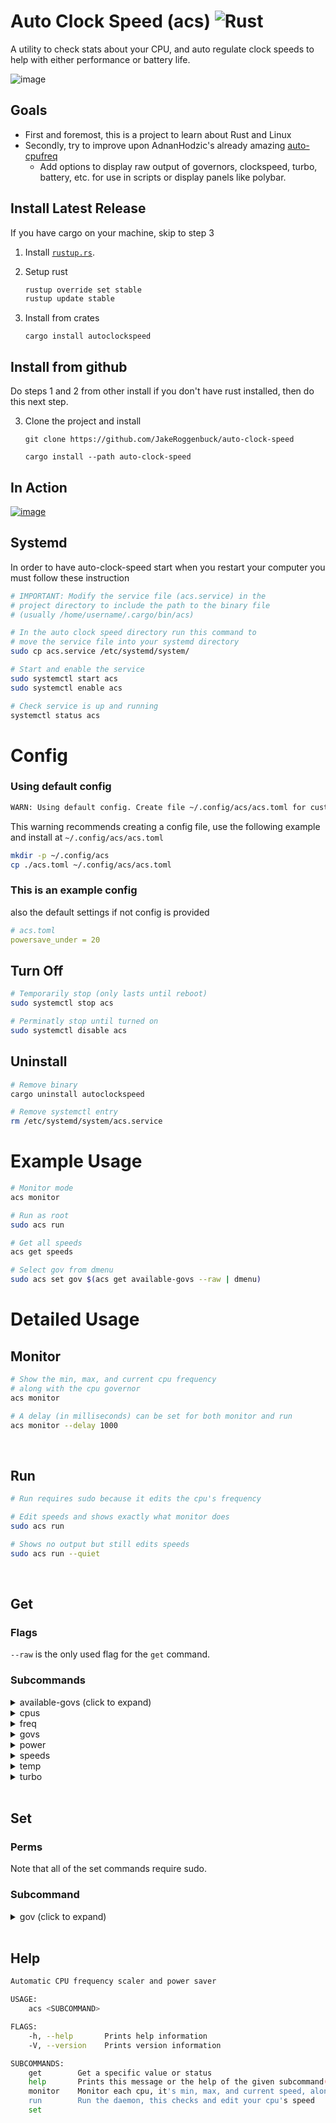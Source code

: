 # Auto Clock Speed (acs) ![Rust](https://img.shields.io/github/workflow/status/jakeroggenbuck/auto-clock-speed/Rust?style=for-the-badge)
A utility to check stats about your CPU, and auto regulate clock speeds to help with either performance or battery life.
 
![image](https://user-images.githubusercontent.com/35516367/149242078-117ceebf-4414-446e-90f2-a133f35fdcdc.png)

## Goals
- First and foremost, this is a project to learn about Rust and Linux
- Secondly, try to improve upon AdnanHodzic's already amazing [auto-cpufreq](https://github.com/AdnanHodzic/auto-cpufreq)
    - Add options to display raw output of governors, clockspeed, turbo, battery, etc. for use in scripts or display panels like polybar.

## Install Latest Release
If you have cargo on your machine, skip to step 3

1. Install [`rustup.rs`](https://rustup.rs/).

2. Setup rust
   ```sh
   rustup override set stable
   rustup update stable
   ```

3. Install from crates
   ```
   cargo install autoclockspeed
   ```

## Install from github
Do steps 1 and 2 from other install if you don't have rust installed, then do this next step.

3. Clone the project and install

   ```
   git clone https://github.com/JakeRoggenbuck/auto-clock-speed
   ```
   ```
   cargo install --path auto-clock-speed
   ```

## In Action
[![image](https://user-images.githubusercontent.com/35516367/151716685-a3ed3c53-07f4-459f-a3ae-e1de1ba16429.png)](https://www.youtube.com/watch?v=T9nN_rQOYsg)

## Systemd
In order to have auto-clock-speed start when you restart your computer you must follow these instruction
```sh
# IMPORTANT: Modify the service file (acs.service) in the
# project directory to include the path to the binary file 
# (usually /home/username/.cargo/bin/acs)
```

```sh
# In the auto clock speed directory run this command to
# move the service file into your systemd directory
sudo cp acs.service /etc/systemd/system/
```

```sh
# Start and enable the service
sudo systemctl start acs
sudo systemctl enable acs

# Check service is up and running
systemctl status acs
```

# Config

### Using default config
```sh
WARN: Using default config. Create file ~/.config/acs/acs.toml for custom config.
```
This warning recommends creating a config file, use the following example and install at `~/.config/acs/acs.toml`

```sh
mkdir -p ~/.config/acs
cp ./acs.toml ~/.config/acs/acs.toml
```

### This is an example config
also the default settings if not config is provided

```yaml
# acs.toml
powersave_under = 20
```

## Turn Off
```sh
# Temporarily stop (only lasts until reboot)
sudo systemctl stop acs

# Perminatly stop until turned on
sudo systemctl disable acs
```

## Uninstall
```sh
# Remove binary
cargo uninstall autoclockspeed

# Remove systemctl entry
rm /etc/systemd/system/acs.service
```

# Example Usage
```sh
# Monitor mode
acs monitor

# Run as root
sudo acs run

# Get all speeds
acs get speeds

# Select gov from dmenu
sudo acs set gov $(acs get available-govs --raw | dmenu)
```

# Detailed Usage
## Monitor
```sh
# Show the min, max, and current cpu frequency
# along with the cpu governor
acs monitor

# A delay (in milliseconds) can be set for both monitor and run
acs monitor --delay 1000
```

<br>

## Run
```sh
# Run requires sudo because it edits the cpu's frequency

# Edit speeds and shows exactly what monitor does
sudo acs run

# Shows no output but still edits speeds
sudo acs run --quiet
```

<br>

## Get

### Flags
`--raw` is the only used flag for the `get` command.

### Subcommands
<details><summary>available-govs (click to expand)</summary>
<p>

### available-govs

Normal
```sh
~ λ acs get available-govs
performance powersave
```

Raw
```sh
~ λ acs get available-govs --raw
performance
powersave
```

</p>
</details>

<details><summary>cpus</summary>
<p>

### cpus
Normal
```sh
~ λ acs get cpus
Name: Intel(R) Core(TM) i5-7300U CPU @ 2.60GHz
cpu0 is currently @ 589 MHz
cpu1 is currently @ 629 MHz
cpu2 is currently @ 594 MHz
cpu3 is currently @ 649 MHz
```

Raw
```sh
~ λ acs get cpus --raw
cpu0 628003
cpu1 601547
cpu2 590444
cpu3 627150
```

</p>
</details>

<details><summary>freq</summary>
<p>

### freq
Normal
```sh
~ λ acs get freq
CPU freq is 597 MHz
```

Raw
```sh
~ λ acs get freq --raw
597471
```

</p>
</details>

<details><summary>govs</summary>
<p>

### govs
Normal
```sh
~ λ acs get govs
powersave powersave powersave powersave
```

Raw
```sh
~ λ acs get govs --raw
powersave
powersave
powersave
powersave
```

</p>
</details>

<details><summary>power</summary>
<p>

### power
Normal
```sh
~ λ acs get power
Lid: open Battery: 0 Plugged: false
```

Raw
```sh
~ λ acs get power --raw
open 0 false
```

</p>
</details>

<details><summary>speeds</summary>
<p>

### speeds
Normal
```sh
~ λ acs get speeds
578444 578308 572217 579259
```

Raw
```sh
~ λ acs get speeds --raw
572773
580328
566880
579120
```

</p>
</details>

<details><summary>temp</summary>
<p>

### temp
Normal
```sh
~ λ acs get temp
25000 31050 20000 29050
```

Raw
```sh
~ λ acs get temp --raw
25000
32050
20000
29050
```

</p>
</details>

<details><summary>turbo</summary>
<p>

### turbo
Normal
```sh
~ λ acs get turbo
Turbo is enabled
```

Raw
```sh
~ λ acs get turbo --raw
true
```

</p>
</details>

<br>

## Set

### Perms
Note that all of the set commands require sudo.

### Subcommand
<details><summary>gov (click to expand)</summary>
<p>

### available-govs

Normal use
```sh
sudo acs set gov performance
sudo acs set gov powersave
```

Fancy set script
```sh
sudo acs set gov $(acs get available-govs --raw | dmenu)
```

</p>
</details>

<br>

## Help
```sh
Automatic CPU frequency scaler and power saver

USAGE:
    acs <SUBCOMMAND>

FLAGS:
    -h, --help       Prints help information
    -V, --version    Prints version information

SUBCOMMANDS:
    get        Get a specific value or status
    help       Prints this message or the help of the given subcommand(s)
    monitor    Monitor each cpu, it's min, max, and current speed, along with the governor
    run        Run the daemon, this checks and edit your cpu's speed
    set
```
